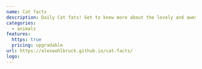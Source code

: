 ```yaml
---
name: Cat facts
description: Daily Cat fats! Get to know more about the lovely and awesome cats.
categories:
  - animals
features:
  https: true
  pricing: upgradable
url: https://alexwohlbruck.github.io/cat-facts/
logo:
---
```


